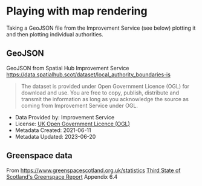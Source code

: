 # Playing with map rendering

Taking a GeoJSON file from the Improvement Service (see below) plotting it and then plotting individual authorities.

## GeoJSON

GeoJSON from Spatial Hub Improvement Service https://data.spatialhub.scot/dataset/local_authority_boundaries-is

>The dataset is provided under Open Government Licence (OGL) for download and use. You are free to copy, publish, distribute and transmit the information as long as you acknowledge the source as coming from Improvement Service under OGL.

* Data Provided by: Improvement Service
* License: [UK Open Government Licence (OGL)](https://www.nationalarchives.gov.uk/doc/open-government-licence/version/3/)
* Metadata Created: 2021-06-11
* Metadata Updated: 2023-06-20

## Greenspace data

From https://www.greenspacescotland.org.uk/statistics [Third State of Scotland's Greenspace Report](https://drive.google.com/open?id=1aQLMu60G5WRi4QKBCuZJ92oT8eM2sxd3) Appendix 6.4
